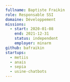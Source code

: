 ```yaml
---
fullname: Baptiste Fraikin
role: Responsable SSI
domaine: Développement
missions:
  - start: 2020-01-08
    end: 2021-12-31
    status: independent
    employer: minarm
github: bafraikin
startups:
  - metiis
  - anais
  - sepia
  - usine-chatbots
---
```

